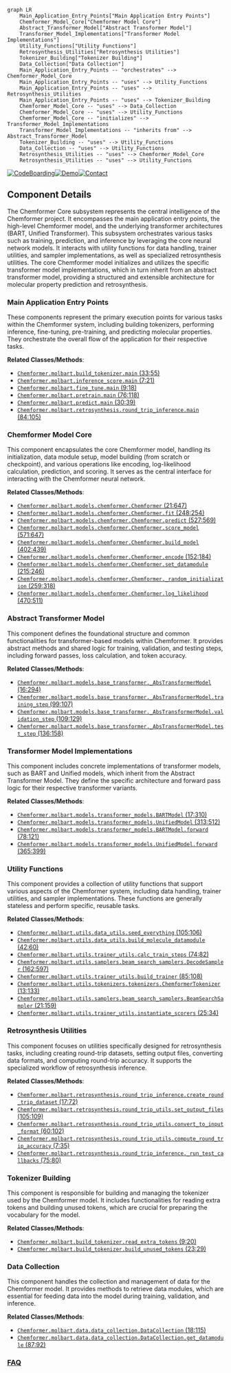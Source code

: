 ```mermaid
graph LR
    Main_Application_Entry_Points["Main Application Entry Points"]
    Chemformer_Model_Core["Chemformer Model Core"]
    Abstract_Transformer_Model["Abstract Transformer Model"]
    Transformer_Model_Implementations["Transformer Model Implementations"]
    Utility_Functions["Utility Functions"]
    Retrosynthesis_Utilities["Retrosynthesis Utilities"]
    Tokenizer_Building["Tokenizer Building"]
    Data_Collection["Data Collection"]
    Main_Application_Entry_Points -- "orchestrates" --> Chemformer_Model_Core
    Main_Application_Entry_Points -- "uses" --> Utility_Functions
    Main_Application_Entry_Points -- "uses" --> Retrosynthesis_Utilities
    Main_Application_Entry_Points -- "uses" --> Tokenizer_Building
    Chemformer_Model_Core -- "uses" --> Data_Collection
    Chemformer_Model_Core -- "uses" --> Utility_Functions
    Chemformer_Model_Core -- "initializes" --> Transformer_Model_Implementations
    Transformer_Model_Implementations -- "inherits from" --> Abstract_Transformer_Model
    Tokenizer_Building -- "uses" --> Utility_Functions
    Data_Collection -- "uses" --> Utility_Functions
    Retrosynthesis_Utilities -- "uses" --> Chemformer_Model_Core
    Retrosynthesis_Utilities -- "uses" --> Utility_Functions
```
[![CodeBoarding](https://img.shields.io/badge/Generated%20by-CodeBoarding-9cf?style=flat-square)](https://github.com/CodeBoarding/GeneratedOnBoardings)[![Demo](https://img.shields.io/badge/Try%20our-Demo-blue?style=flat-square)](https://www.codeboarding.org/demo)[![Contact](https://img.shields.io/badge/Contact%20us%20-%20contact@codeboarding.org-lightgrey?style=flat-square)](mailto:contact@codeboarding.org)

## Component Details

The Chemformer Core subsystem represents the central intelligence of the Chemformer project. It encompasses the main application entry points, the high-level Chemformer model, and the underlying transformer architectures (BART, Unified Transformer). This subsystem orchestrates various tasks such as training, prediction, and inference by leveraging the core neural network models. It interacts with utility functions for data handling, trainer utilities, and sampler implementations, as well as specialized retrosynthesis utilities. The core Chemformer model initializes and utilizes the specific transformer model implementations, which in turn inherit from an abstract transformer model, providing a structured and extensible architecture for molecular property prediction and retrosynthesis.

### Main Application Entry Points
These components represent the primary execution points for various tasks within the Chemformer system, including building tokenizers, performing inference, fine-tuning, pre-training, and predicting molecular properties. They orchestrate the overall flow of the application for their respective tasks.


**Related Classes/Methods**:

- <a href="https://github.com/MolecularAI/Chemformer/blob/master/molbart/build_tokenizer.py#L33-L55" target="_blank" rel="noopener noreferrer">`Chemformer.molbart.build_tokenizer.main` (33:55)</a>
- <a href="https://github.com/MolecularAI/Chemformer/blob/master/molbart/inference_score.py#L7-L21" target="_blank" rel="noopener noreferrer">`Chemformer.molbart.inference_score.main` (7:21)</a>
- <a href="https://github.com/MolecularAI/Chemformer/blob/master/molbart/fine_tune.py#L9-L18" target="_blank" rel="noopener noreferrer">`Chemformer.molbart.fine_tune.main` (9:18)</a>
- <a href="https://github.com/MolecularAI/Chemformer/blob/master/molbart/pretrain.py#L76-L118" target="_blank" rel="noopener noreferrer">`Chemformer.molbart.pretrain.main` (76:118)</a>
- <a href="https://github.com/MolecularAI/Chemformer/blob/master/molbart/predict.py#L30-L39" target="_blank" rel="noopener noreferrer">`Chemformer.molbart.predict.main` (30:39)</a>
- <a href="https://github.com/MolecularAI/Chemformer/blob/master/molbart/retrosynthesis/round_trip_inference.py#L84-L105" target="_blank" rel="noopener noreferrer">`Chemformer.molbart.retrosynthesis.round_trip_inference.main` (84:105)</a>


### Chemformer Model Core
This component encapsulates the core Chemformer model, handling its initialization, data module setup, model building (from scratch or checkpoint), and various operations like encoding, log-likelihood calculation, prediction, and scoring. It serves as the central interface for interacting with the Chemformer neural network.


**Related Classes/Methods**:

- <a href="https://github.com/MolecularAI/Chemformer/blob/master/molbart/models/chemformer.py#L21-L647" target="_blank" rel="noopener noreferrer">`Chemformer.molbart.models.chemformer.Chemformer` (21:647)</a>
- <a href="https://github.com/MolecularAI/Chemformer/blob/master/molbart/models/chemformer.py#L248-L254" target="_blank" rel="noopener noreferrer">`Chemformer.molbart.models.chemformer.Chemformer.fit` (248:254)</a>
- <a href="https://github.com/MolecularAI/Chemformer/blob/master/molbart/models/chemformer.py#L527-L569" target="_blank" rel="noopener noreferrer">`Chemformer.molbart.models.chemformer.Chemformer.predict` (527:569)</a>
- <a href="https://github.com/MolecularAI/Chemformer/blob/master/molbart/models/chemformer.py#L571-L647" target="_blank" rel="noopener noreferrer">`Chemformer.molbart.models.chemformer.Chemformer.score_model` (571:647)</a>
- <a href="https://github.com/MolecularAI/Chemformer/blob/master/molbart/models/chemformer.py#L402-L439" target="_blank" rel="noopener noreferrer">`Chemformer.molbart.models.chemformer.Chemformer.build_model` (402:439)</a>
- <a href="https://github.com/MolecularAI/Chemformer/blob/master/molbart/models/chemformer.py#L152-L184" target="_blank" rel="noopener noreferrer">`Chemformer.molbart.models.chemformer.Chemformer.encode` (152:184)</a>
- <a href="https://github.com/MolecularAI/Chemformer/blob/master/molbart/models/chemformer.py#L215-L246" target="_blank" rel="noopener noreferrer">`Chemformer.molbart.models.chemformer.Chemformer.set_datamodule` (215:246)</a>
- <a href="https://github.com/MolecularAI/Chemformer/blob/master/molbart/models/chemformer.py#L259-L318" target="_blank" rel="noopener noreferrer">`Chemformer.molbart.models.chemformer.Chemformer._random_initialization` (259:318)</a>
- <a href="https://github.com/MolecularAI/Chemformer/blob/master/molbart/models/chemformer.py#L470-L511" target="_blank" rel="noopener noreferrer">`Chemformer.molbart.models.chemformer.Chemformer.log_likelihood` (470:511)</a>


### Abstract Transformer Model
This component defines the foundational structure and common functionalities for transformer-based models within Chemformer. It provides abstract methods and shared logic for training, validation, and testing steps, including forward passes, loss calculation, and token accuracy.


**Related Classes/Methods**:

- <a href="https://github.com/MolecularAI/Chemformer/blob/master/molbart/models/base_transformer.py#L16-L294" target="_blank" rel="noopener noreferrer">`Chemformer.molbart.models.base_transformer._AbsTransformerModel` (16:294)</a>
- <a href="https://github.com/MolecularAI/Chemformer/blob/master/molbart/models/base_transformer.py#L99-L107" target="_blank" rel="noopener noreferrer">`Chemformer.molbart.models.base_transformer._AbsTransformerModel.training_step` (99:107)</a>
- <a href="https://github.com/MolecularAI/Chemformer/blob/master/molbart/models/base_transformer.py#L109-L129" target="_blank" rel="noopener noreferrer">`Chemformer.molbart.models.base_transformer._AbsTransformerModel.validation_step` (109:129)</a>
- <a href="https://github.com/MolecularAI/Chemformer/blob/master/molbart/models/base_transformer.py#L136-L158" target="_blank" rel="noopener noreferrer">`Chemformer.molbart.models.base_transformer._AbsTransformerModel.test_step` (136:158)</a>


### Transformer Model Implementations
This component includes concrete implementations of transformer models, such as BART and Unified models, which inherit from the Abstract Transformer Model. They define the specific architecture and forward pass logic for their respective transformer variants.


**Related Classes/Methods**:

- <a href="https://github.com/MolecularAI/Chemformer/blob/master/molbart/models/transformer_models.py#L17-L310" target="_blank" rel="noopener noreferrer">`Chemformer.molbart.models.transformer_models.BARTModel` (17:310)</a>
- <a href="https://github.com/MolecularAI/Chemformer/blob/master/molbart/models/transformer_models.py#L313-L512" target="_blank" rel="noopener noreferrer">`Chemformer.molbart.models.transformer_models.UnifiedModel` (313:512)</a>
- <a href="https://github.com/MolecularAI/Chemformer/blob/master/molbart/models/transformer_models.py#L78-L121" target="_blank" rel="noopener noreferrer">`Chemformer.molbart.models.transformer_models.BARTModel.forward` (78:121)</a>
- <a href="https://github.com/MolecularAI/Chemformer/blob/master/molbart/models/transformer_models.py#L365-L399" target="_blank" rel="noopener noreferrer">`Chemformer.molbart.models.transformer_models.UnifiedModel.forward` (365:399)</a>


### Utility Functions
This component provides a collection of utility functions that support various aspects of the Chemformer system, including data handling, trainer utilities, and sampler implementations. These functions are generally stateless and perform specific, reusable tasks.


**Related Classes/Methods**:

- <a href="https://github.com/MolecularAI/Chemformer/blob/master/molbart/utils/data_utils.py#L105-L106" target="_blank" rel="noopener noreferrer">`Chemformer.molbart.utils.data_utils.seed_everything` (105:106)</a>
- <a href="https://github.com/MolecularAI/Chemformer/blob/master/molbart/utils/data_utils.py#L42-L60" target="_blank" rel="noopener noreferrer">`Chemformer.molbart.utils.data_utils.build_molecule_datamodule` (42:60)</a>
- <a href="https://github.com/MolecularAI/Chemformer/blob/master/molbart/utils/trainer_utils.py#L74-L82" target="_blank" rel="noopener noreferrer">`Chemformer.molbart.utils.trainer_utils.calc_train_steps` (74:82)</a>
- <a href="https://github.com/MolecularAI/Chemformer/blob/master/molbart/utils/samplers/beam_search_samplers.py#L162-L597" target="_blank" rel="noopener noreferrer">`Chemformer.molbart.utils.samplers.beam_search_samplers.DecodeSampler` (162:597)</a>
- <a href="https://github.com/MolecularAI/Chemformer/blob/master/molbart/utils/trainer_utils.py#L85-L108" target="_blank" rel="noopener noreferrer">`Chemformer.molbart.utils.trainer_utils.build_trainer` (85:108)</a>
- <a href="https://github.com/MolecularAI/Chemformer/blob/master/molbart/utils/tokenizers/tokenizers.py#L13-L133" target="_blank" rel="noopener noreferrer">`Chemformer.molbart.utils.tokenizers.tokenizers.ChemformerTokenizer` (13:133)</a>
- <a href="https://github.com/MolecularAI/Chemformer/blob/master/molbart/utils/samplers/beam_search_samplers.py#L21-L159" target="_blank" rel="noopener noreferrer">`Chemformer.molbart.utils.samplers.beam_search_samplers.BeamSearchSampler` (21:159)</a>
- <a href="https://github.com/MolecularAI/Chemformer/blob/master/molbart/utils/trainer_utils.py#L25-L34" target="_blank" rel="noopener noreferrer">`Chemformer.molbart.utils.trainer_utils.instantiate_scorers` (25:34)</a>


### Retrosynthesis Utilities
This component focuses on utilities specifically designed for retrosynthesis tasks, including creating round-trip datasets, setting output files, converting data formats, and computing round-trip accuracy. It supports the specialized workflow of retrosynthesis inference.


**Related Classes/Methods**:

- <a href="https://github.com/MolecularAI/Chemformer/blob/master/molbart/retrosynthesis/round_trip_inference.py#L17-L72" target="_blank" rel="noopener noreferrer">`Chemformer.molbart.retrosynthesis.round_trip_inference.create_round_trip_dataset` (17:72)</a>
- <a href="https://github.com/MolecularAI/Chemformer/blob/master/molbart/retrosynthesis/round_trip_utils.py#L105-L109" target="_blank" rel="noopener noreferrer">`Chemformer.molbart.retrosynthesis.round_trip_utils.set_output_files` (105:109)</a>
- <a href="https://github.com/MolecularAI/Chemformer/blob/master/molbart/retrosynthesis/round_trip_utils.py#L60-L102" target="_blank" rel="noopener noreferrer">`Chemformer.molbart.retrosynthesis.round_trip_utils.convert_to_input_format` (60:102)</a>
- <a href="https://github.com/MolecularAI/Chemformer/blob/master/molbart/retrosynthesis/round_trip_utils.py#L7-L35" target="_blank" rel="noopener noreferrer">`Chemformer.molbart.retrosynthesis.round_trip_utils.compute_round_trip_accuracy` (7:35)</a>
- <a href="https://github.com/MolecularAI/Chemformer/blob/master/molbart/retrosynthesis/round_trip_inference.py#L75-L80" target="_blank" rel="noopener noreferrer">`Chemformer.molbart.retrosynthesis.round_trip_inference._run_test_callbacks` (75:80)</a>


### Tokenizer Building
This component is responsible for building and managing the tokenizer used by the Chemformer model. It includes functionalities for reading extra tokens and building unused tokens, which are crucial for preparing the vocabulary for the model.


**Related Classes/Methods**:

- <a href="https://github.com/MolecularAI/Chemformer/blob/master/molbart/build_tokenizer.py#L9-L20" target="_blank" rel="noopener noreferrer">`Chemformer.molbart.build_tokenizer.read_extra_tokens` (9:20)</a>
- <a href="https://github.com/MolecularAI/Chemformer/blob/master/molbart/build_tokenizer.py#L23-L29" target="_blank" rel="noopener noreferrer">`Chemformer.molbart.build_tokenizer.build_unused_tokens` (23:29)</a>


### Data Collection
This component handles the collection and management of data for the Chemformer model. It provides methods to retrieve data modules, which are essential for feeding data into the model during training, validation, and inference.


**Related Classes/Methods**:

- <a href="https://github.com/MolecularAI/Chemformer/blob/master/molbart/data/data_collection.py#L18-L115" target="_blank" rel="noopener noreferrer">`Chemformer.molbart.data.data_collection.DataCollection` (18:115)</a>
- <a href="https://github.com/MolecularAI/Chemformer/blob/master/molbart/data/data_collection.py#L87-L92" target="_blank" rel="noopener noreferrer">`Chemformer.molbart.data.data_collection.DataCollection.get_datamodule` (87:92)</a>




### [FAQ](https://github.com/CodeBoarding/GeneratedOnBoardings/tree/main?tab=readme-ov-file#faq)